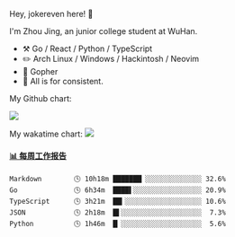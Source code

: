 Hey, jokereven here! 👋

I'm Zhou Jing, an junior college student at WuHan.

-   :hammer_and_pick: Go / React / Python / TypeScript
-   :pencil2: Arch Linux / Windows / Hackintosh / Neovim
-   :seedling: Gopher
-   :thought_balloon: All is for consistent.

My Github chart:

![](https://ghchart.rshah.org/JonnieWayy)

My wakatime chart:
![](https://wakatime.com/share/@jokereven/1679dc82-4bf9-4b63-9203-390d608503de.png)

<!-- waka-box start -->
#### <a href="https://gist.github.com/9f8118785e2d128d746db5f61b0e0a2a" target="_blank">📊 每周工作报告</a>
```text
Markdown        🕓 10h18m ███████▏░░░░░░░░░░░░░░ 32.6%
Go              🕓 6h34m  ████▌░░░░░░░░░░░░░░░░░ 20.9%
TypeScript      🕓 3h21m  ██▎░░░░░░░░░░░░░░░░░░░ 10.6%
JSON            🕓 2h18m  █▌░░░░░░░░░░░░░░░░░░░░  7.3%
Python          🕓 1h46m  █▏░░░░░░░░░░░░░░░░░░░░  5.6%
```
<!-- Powered by https://github.com/journey-ad/waka-box-go . -->
<!-- waka-box end -->
